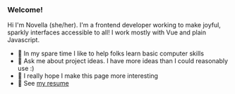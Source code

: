 ### Welcome!
Hi I'm Novella (she/her). I'm a frontend developer working to make joyful, sparkly interfaces accessible to all! I work mostly with Vue and plain Javascript. 
- 🌴 In my spare time I like to help folks learn basic computer skills
- 💬 Ask me about project ideas. I have more ideas than I could reasonably use :)
- 🤔 I really hope I make this page more interesting
- 🐣 See [my resume](https://novellac-resume.netlify.app/)

<!--
**novellac/novellac** is a ✨ _special_ ✨ repository because its `README.md` (this file) appears on your GitHub profile.

Here are some ideas to get you started:

- 🔭 I’m currently working on ...
- 🌱 I’m currently learning ...
- 👯 I’m looking to collaborate on ...
- 🤔 I’m looking for help with ...
- 💬 Ask me about ...
- 📫 How to reach me: ...
- 😄 Pronouns: ...
- ⚡ Fun fact: ...
-->
